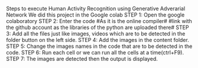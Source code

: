 Steps to execute Human Activity Recognition using Generative Adverarial Network
We did this project in the Google colab
STEP 1:
Open the google colaboratory
STEP 2:
Enter the code 
#As it is the online compiler#
#link with the github account as the libraries of the python are uploaded there#
STEP 3:
Add all the files just like images, videos which are to be detected in the folder button on the left side.
STEP 4:
Add the images in the content folder.
STEP 5:
Change the images names in the code that are to be detected in the code.
STEP 6:
Run each cell or we can run all the cells at a time(ctrl+F9).
STEP 7:
The images are detected then the output is displayed.
